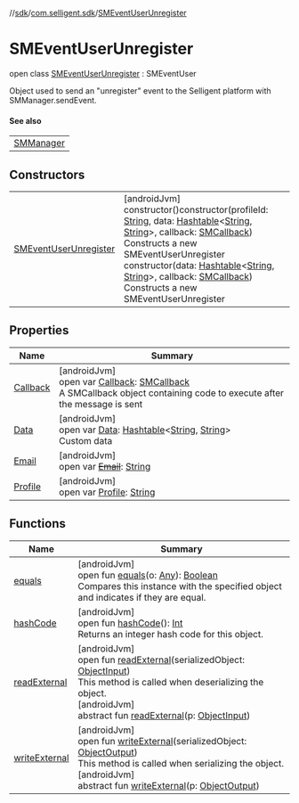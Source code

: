 //[sdk](../../../index.md)/[com.selligent.sdk](../index.md)/[SMEventUserUnregister](index.md)

# SMEventUserUnregister

open class [SMEventUserUnregister](index.md) : SMEventUser

Object used to send an &quot;unregister&quot; event to the Selligent platform with SMManager.sendEvent.

#### See also

| |
|---|
| [SMManager](../-s-m-manager/send-s-m-event.md) |

## Constructors

| | |
|---|---|
| [SMEventUserUnregister](-s-m-event-user-unregister.md) | [androidJvm]<br>constructor()constructor(profileId: [String](https://developer.android.com/reference/kotlin/java/lang/String.html), data: [Hashtable](https://developer.android.com/reference/kotlin/java/util/Hashtable.html)&lt;[String](https://developer.android.com/reference/kotlin/java/lang/String.html), [String](https://developer.android.com/reference/kotlin/java/lang/String.html)&gt;, callback: [SMCallback](../-s-m-callback/index.md))<br>Constructs a new SMEventUserUnregister<br>constructor(data: [Hashtable](https://developer.android.com/reference/kotlin/java/util/Hashtable.html)&lt;[String](https://developer.android.com/reference/kotlin/java/lang/String.html), [String](https://developer.android.com/reference/kotlin/java/lang/String.html)&gt;, callback: [SMCallback](../-s-m-callback/index.md))<br>Constructs a new SMEventUserUnregister |

## Properties

| Name | Summary |
|---|---|
| [Callback](../-s-m-event/-callback.md) | [androidJvm]<br>open var [Callback](../-s-m-event/-callback.md): [SMCallback](../-s-m-callback/index.md)<br>A SMCallback object containing code to execute after the message is sent |
| [Data](../-s-m-event/-data.md) | [androidJvm]<br>open var [Data](../-s-m-event/-data.md): [Hashtable](https://developer.android.com/reference/kotlin/java/util/Hashtable.html)&lt;[String](https://developer.android.com/reference/kotlin/java/lang/String.html), [String](https://developer.android.com/reference/kotlin/java/lang/String.html)&gt;<br>Custom data |
| [Email](index.md#1053791770%2FProperties%2F462465411) | [androidJvm]<br>open var [~~Email~~](index.md#1053791770%2FProperties%2F462465411): [String](https://developer.android.com/reference/kotlin/java/lang/String.html) |
| [Profile](index.md#-952461715%2FProperties%2F462465411) | [androidJvm]<br>open var [Profile](index.md#-952461715%2FProperties%2F462465411): [String](https://developer.android.com/reference/kotlin/java/lang/String.html) |

## Functions

| Name | Summary |
|---|---|
| [equals](index.md#1419080370%2FFunctions%2F462465411) | [androidJvm]<br>open fun [equals](index.md#1419080370%2FFunctions%2F462465411)(o: [Any](https://kotlinlang.org/api/latest/jvm/stdlib/kotlin/-any/index.html)): [Boolean](https://kotlinlang.org/api/latest/jvm/stdlib/kotlin/-boolean/index.html)<br>Compares this instance with the specified object and indicates if they are equal. |
| [hashCode](index.md#-254228727%2FFunctions%2F462465411) | [androidJvm]<br>open fun [hashCode](index.md#-254228727%2FFunctions%2F462465411)(): [Int](https://kotlinlang.org/api/latest/jvm/stdlib/kotlin/-int/index.html)<br>Returns an integer hash code for this object. |
| [readExternal](index.md#-1646240016%2FFunctions%2F462465411) | [androidJvm]<br>open fun [readExternal](index.md#-1646240016%2FFunctions%2F462465411)(serializedObject: [ObjectInput](https://developer.android.com/reference/kotlin/java/io/ObjectInput.html))<br>This method is called when deserializing the object.<br>[androidJvm]<br>abstract fun [readExternal](../-s-m-notification-message/index.md#-1306664077%2FFunctions%2F462465411)(p: [ObjectInput](https://developer.android.com/reference/kotlin/java/io/ObjectInput.html)) |
| [writeExternal](index.md#1585445712%2FFunctions%2F462465411) | [androidJvm]<br>open fun [writeExternal](index.md#1585445712%2FFunctions%2F462465411)(serializedObject: [ObjectOutput](https://developer.android.com/reference/kotlin/java/io/ObjectOutput.html))<br>This method is called when serializing the object.<br>[androidJvm]<br>abstract fun [writeExternal](../-s-m-notification-message/index.md#1500408595%2FFunctions%2F462465411)(p: [ObjectOutput](https://developer.android.com/reference/kotlin/java/io/ObjectOutput.html)) |
